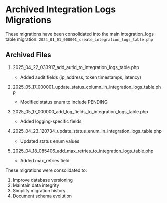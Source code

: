 # Archived Integration Logs Migrations

These migrations have been consolidated into the main integration_logs table migration:
`2024_01_01_000001_create_integration_logs_table.php`

## Archived Files
1. 2025_04_22_033917_add_autid_to_integration_logs_table.php
   - Added audit fields (ip_address, token timestamps, latency)

2. 2025_05_17_000001_update_status_column_in_integration_logs_table.php
   - Modified status enum to include PENDING

3. 2025_05_17_000000_add_log_fields_to_integration_logs_table.php
   - Added logging-specific fields

4. 2025_04_23_120734_update_status_enum_in_integration_logs_table.php
   - Updated status enum values

5. 2025_04_18_085406_add_max_retries_to_integration_logs_table.php
   - Added max_retries field

These migrations were consolidated to:
1. Improve database versioning
2. Maintain data integrity
3. Simplify migration history
4. Document schema evolution
